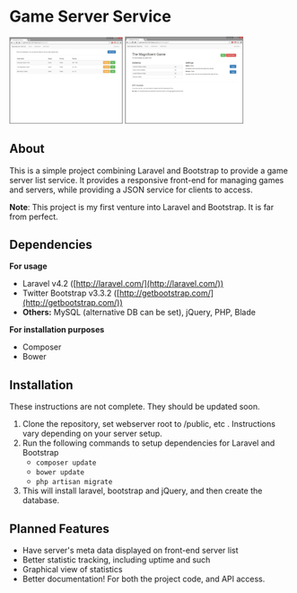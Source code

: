 Game Server Service
===================

<img src="https://github.com/NickToony/gameserver-service/blob/master/screenshots/screenshot-dashboard.png" width="40%"/>
<img src="https://github.com/NickToony/gameserver-service/blob/master/screenshots/screenshot-manage.png" width="42%"/>

About
-----
This is a simple project combining Laravel and Bootstrap to provide a game server list service. It provides a responsive front-end for managing games and servers, while providing a JSON service for clients to access.

**Note**: This project is my first venture into Laravel and Bootstrap. It is far from perfect.

Dependencies
----

**For usage**

 - Laravel v4.2 ([http://laravel.com/](http://laravel.com/))
 - Twitter Bootstrap v3.3.2 ([http://getbootstrap.com/](http://getbootstrap.com/))
 - **Others:** MySQL (alternative DB can be set), jQuery, PHP, Blade

**For installation purposes**

 - Composer
 - Bower

Installation
------------
These instructions are not complete. They should be updated soon.

 1. Clone the repository, set webserver root to /public, etc . Instructions vary depending on your server setup.
 2. Run the following commands to setup dependencies for Laravel and Bootstrap
 	- `composer update`
	- `bower update`
	- `php artisan migrate`
 3. This will install laravel, bootstrap and jQuery, and then create the database.

Planned Features
------------
- Have server's meta data displayed on front-end server list
- Better statistic tracking, including uptime and such
- Graphical view of statistics
- Better documentation! For both the project code, and API access.

